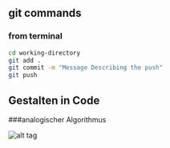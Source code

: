 ## git commands


### from terminal
```bash
cd working-directory
git add .  
git commit -m "Message Describing the push"
git push
```

## Gestalten in Code 


###analogischer Algorithmus

![alt tag](https://raw.githubusercontent.com/username/projectname/branch/path/to/01.jpg)